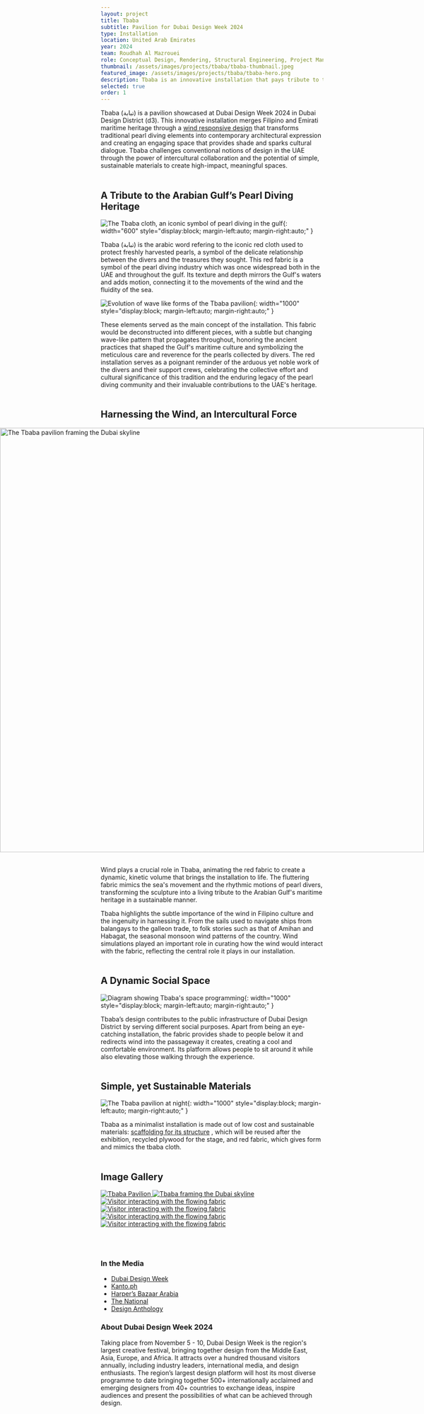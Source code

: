 ```yaml
---
layout: project
title: Tbaba
subtitle: Pavilion for Dubai Design Week 2024
type: Installation
location: United Arab Emirates
year: 2024
team: Roudhah Al Mazrouei
role: Conceptual Design, Rendering, Structural Engineering, Project Management, Budgeting
thumbnail: /assets/images/projects/tbaba/tbaba-thumbnail.jpeg
featured_image: /assets/images/projects/tbaba/tbaba-hero.png
description: Tbaba is an innovative installation that pays tribute to the Gulf’s pearl diving heritage. It was exhibited at Dubai Design Week 2024.
selected: true
order: 1
---
```


Tbaba (تبابة) is a pavilion showcased at Dubai Design Week 2024 in Dubai Design District (d3). This innovative installation merges Filipino and Emirati maritime heritage through a <a class="internal-link" href=" {% link _projects/The-Red-Spot.md %}"> wind responsive design</a> that transforms traditional pearl diving elements into contemporary architectural expression and creating an engaging space that provides shade and sparks cultural dialogue. Tbaba challenges conventional notions of design in the UAE through the power of intercultural collaboration and the potential of simple, sustainable materials to create high-impact, meaningful spaces.
<br> <br>
## A Tribute to the Arabian Gulf’s Pearl Diving Heritage

![The Tbaba cloth, an iconic symbol of pearl diving in the gulf](/assets/images/projects/tbaba/tbaba-drawing.png){: width="600" style="display:block; margin-left:auto; margin-right:auto;" }

Tbaba (تبابة) is the arabic word refering to the iconic red cloth used to protect freshly harvested pearls, a symbol of the delicate relationship between the divers and the treasures they sought. This red fabric is a symbol of the pearl diving industry which was once widespread both in the UAE and throughout the gulf. Its texture and depth mirrors the Gulf's waters and adds motion, connecting it to the movements of the wind and the fluidity of the sea. <br>

 ![Evolution of wave like forms of the Tbaba pavilion](/assets/images/projects/tbaba/tbaba-forms.png){: width="1000" style="display:block; margin-left:auto; margin-right:auto;" }
 
These elements served as the main concept of the installation. This fabric would be deconstructed into different pieces, with a subtle but changing wave-like pattern that propagates throughout, honoring the ancient practices that shaped the Gulf's maritime culture and symbolizing the meticulous care and reverence for the pearls collected by divers. The red installation serves as a poignant reminder of the arduous yet noble work of the divers and their support crews, celebrating the collective effort and cultural significance of this tradition and the enduring legacy of the pearl diving community and their invaluable contributions to the UAE's heritage.
<br> <br>

## Harnessing the Wind, an Intercultural Force

<img src="/assets/images/projects/tbaba/tbaba-4.jpg"
     alt="The Tbaba pavilion framing the Dubai skyline"
     style="display: block; width: 100vw; max-width: 100vw; margin-left: 50%; transform: translateX(-50%); height: auto;" /> <br>

Wind plays a crucial role in Tbaba, animating the red fabric to create a dynamic, kinetic volume that brings the installation to life. The fluttering fabric mimics the sea's movement and the rhythmic motions of pearl divers, transforming the sculpture into a living tribute to the Arabian Gulf's maritime heritage in a sustainable manner.

Tbaba highlights the subtle importance of the wind in Filipino culture and the ingenuity in harnessing it. From the sails used to navigate ships from balangays to the galleon trade, to folk stories such as that of Amihan and Habagat, the seasonal monsoon wind patterns of the country. Wind simulations played an important role in curating how the wind would interact with the fabric, reflecting the central role it plays in our installation.
<br> <br>

## A Dynamic Social Space

![Diagram showing Tbaba's space programming](/assets/images/projects/tbaba/tbaba-diagram.png){: width="1000" style="display:block; margin-left:auto; margin-right:auto;" }

Tbaba’s design contributes to the public infrastructure of Dubai Design District by serving different social purposes. Apart from being an eye-catching installation, the fabric provides shade to people below it and redirects wind into the passageway it creates, creating a cool and comfortable environment. Its platform allows people to sit around it while also elevating those walking through the experience.
<br> <br>

## Simple, yet Sustainable Materials

![The Tbaba pavilion at night](/assets/images/projects/tbaba/tbaba-3.jpeg){: width="1000" style="display:block; margin-left:auto; margin-right:auto;" } <br>

Tbaba as a minimalist installation is made out of low cost and sustainable materials: <a class="internal-link" href=" {% link _projects/Impermanence.md %}"> scaffolding for its structure</a> , which will be reused after the exhibition, recycled plywood for the stage, and red fabric, which gives form and mimics the tbaba cloth.
<br> <br>

## Image Gallery

<div class="gallery-grid">
  <a href="/assets/images/projects/tbaba/tbaba-1.jpeg" class="glightbox" data-gallery="project-gallery">
    <img src="/assets/images/projects/tbaba/tbaba-1.jpeg" alt="Tbaba Pavilion">
  </a>
  <a href="/assets/images/projects/tbaba/tbaba-2.jpeg" class="glightbox" data-gallery="project-gallery">
    <img src="/assets/images/projects/tbaba/tbaba-2.jpeg" alt="Tbaba framing the Dubai skyline">
  </a>
  <a href="/assets/images/projects/tbaba/tbaba-thumbnail.jpeg" class="glightbox" data-gallery="project-gallery">
    <img src="/assets/images/projects/tbaba/tbaba-thumbnail.jpeg" alt="Visitor interacting with the flowing fabric">
  </a>
  <a href="/assets/images/projects/tbaba/tbaba-6.jpeg" class="glightbox" data-gallery="project-gallery">
    <img src="/assets/images/projects/tbaba/tbaba-6.jpeg" alt="Visitor interacting with the flowing fabric">
  </a>
  <a href="/assets/images/projects/tbaba/tbaba-5.jpeg" class="glightbox" data-gallery="project-gallery">
    <img src="/assets/images/projects/tbaba/tbaba-5.jpeg" alt="Visitor interacting with the flowing fabric">
  </a>
  <a href="/assets/images/projects/tbaba/tbaba-3.jpeg" class="glightbox" data-gallery="project-gallery">
    <img src="/assets/images/projects/tbaba/tbaba-3.jpeg" alt="Visitor interacting with the flowing fabric">
  </a>
  <!-- Add more images as needed -->
</div>

<br><br>

<div class="project-footer-columns">
  <div class="project-media">
    <h3>In the Media</h3>
    <ul>
      <li><a href="https://www.dubaidesignweek.ae/programme/2024/tbaba/" target="_blank">Dubai Design Week</a></li>
      <li><a href="https://kanto.ph/spaces/tbaba-dubai-design-week/" target="_blank">Kanto.ph</a></li>
      <li><a href="https://www.harpersbazaararabia.com/culture/dubai-design-week-2024" target="_blank">Harper’s Bazaar Arabia</a></li>
      <li><a href="https://www.thenationalnews.com/arts-culture/2024/11/06/dubai-design-week-2024/" target="_blank">The National</a></li>
      <li><a href="https://design-anthology.com/story/dubai-design-week-2024" target="_blank">Design Anthology</a></li>
    </ul>
  </div>
  <div class="project-about">
    <h3>About Dubai Design Week 2024</h3>
    <p>
      Taking place from November 5 - 10, Dubai Design Week is the region's largest creative festival, bringing together design from the Middle East, Asia, Europe, and Africa. It attracts over a hundred thousand visitors annually, including industry leaders, international media, and design enthusiasts. The region’s largest design platform will host its most diverse programme to date bringing together 500+ internationally acclaimed and emerging designers from 40+ countries to exchange ideas, inspire audiences and present the possibilities of what can be achieved through design.
    </p>
  </div>
</div>

